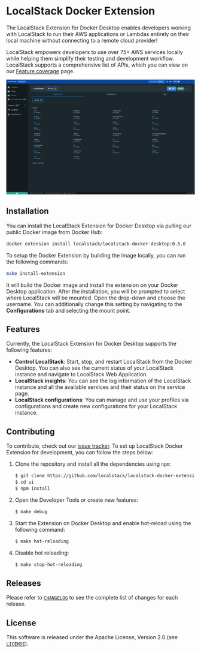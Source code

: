 # LocalStack Docker Extension

The LocalStack Extension for Docker Desktop enables developers working with LocalStack to run their AWS applications or Lambdas entirely on their local machine without connecting to a remote cloud provider!

LocalStack empowers developers to use over 75+ AWS services locally while helping them simplify their testing and development workflow. LocalStack supports a comprehensive list of APIs, which you can view on our [Feature coverage](https://docs.localstack.cloud/aws/feature-coverage/) page.

![Snap of LocalStack running on Docker Desktop as a Docker Extension](.github/images/1-systemStatus.png)

## Installation

You can install the LocalStack Extension for Docker Desktop via pulling our public Docker image from Docker Hub:

```bash
docker extension install localstack/localstack-docker-desktop:0.5.0
```

To setup the Docker Extension by building the image locally, you can run the following commands:

```bash
make install-extension
```

It will build the Docker image and install the extension on your Docker Desktop application. After the installation, you will be prompted to select where LocalStack will be mounted. Open the drop-down and choose the username. You can additionally change this setting by navigating to the **Configurations** tab and selecting the mount point.

## Features

Currently, the LocalStack Extension for Docker Desktop supports the following features:

* **Control LocalStack**: Start, stop, and restart LocalStack from the Docker Desktop. You can also see the current status of your LocalStack instance and navigate to LocalStack Web Application.
* **LocalStack insights**: You can see the log information of the LocalStack instance and all the available services and their status on the service page. 
* **LocalStack configurations**: You can manage and use your profiles via configurations and create new configurations for your LocalStack instance.

## Contributing

To contribute, check out our [issue tracker](https://github.com/localstack/localstack-docker-extension/). To set up LocalStack Docker Extension for development, you can follow the steps below:

1. Clone the repository and install all the dependencies using `npm`:

    ```bash
    $ git clone https://github.com/localstack/localstack-docker-extension/
    $ cd ui
    $ npm install
    ```

2. Open the Developer Tools or create new features:
    ```bash
    $ make debug
    ```

3. Start the Extension on Docker Desktop and enable hot-reload using the following command:
    ```bash
    $ make hot-reloading
    ```

4. Disable hot reloading:
    ```bash
    $ make stop-hot-reloading
    ```
## Releases

Please refer to [`CHANGELOG`](CHANGELOG.md) to see the complete list of changes for each release.

## License

This software is released under the Apache License, Version 2.0 (see [`LICENSE`](LICENSE)).
